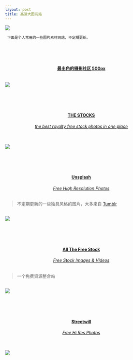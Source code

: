 ```yaml
---
layout: post
title: 高清大图网站
---
```

![](http://tmtphoto.qiniudn.com/未标题-1.png)

     下面是个人常用的一些图片素材网站，不定期更新。


<!-- more -->

<br><br><br>



#### <div align=middle>[最出色的摄影社区 500px](https://500px.com/)</div>

<br>

<img class="shadow" src="http://tmtphoto.qiniudn.com/最出色的摄影社区500px.png" />


<br><br><br>


#### <div align=middle>[THE STOCKS](http://thestocks.im/)</div>


###### <div align=middle>[the best royalty free stock photos in one place](http://thestocks.im/)</div>

<br>

<img class="shadow" src="http://tmtphoto.qiniudn.com/TheStocksplace.png" />


<br><br><br>


#### <div align=middle>[Unsplash](https://unsplash.com/)</div>



###### <div align=middle>[Free High Resolution Photos](https://unsplash.com/)</div>


> 不定期更新的一些独具风格的图片，大多来自
[Tumblr](https://www.tumblr.com)

<br>
<img class="shadow" src="http://tmtphoto.qiniudn.com/Unsplash.png" />


<br><br><br>

#### <div align=middle>[All The Free Stock](http://allthefreestock.com/)</div>



###### <div align=middle>[Free Stock Images & Videos](http://allthefreestock.com/)</div>


> 一个免费资源整合站


<br>
<img class="shadow" src="http://tmtphoto.qiniudn.com/AllTheFreeStock.png" />


<br><br><br>


#### <div align=middle>[Streetwill](http://streetwill.co/)</div>



###### <div align=middle>[ Free Hi Res Photos](http://streetwill.co/)</div>



<br>
<img class="shadow" src="http://tmtphoto.qiniudn.com/Streetwill.png" />


<br><br><br>
